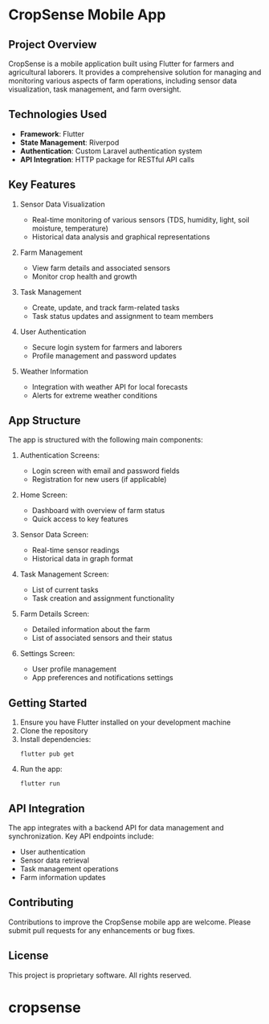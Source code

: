 # CropSense Mobile App

## Project Overview

CropSense is a mobile application built using Flutter for farmers and agricultural laborers. It provides a comprehensive solution for managing and monitoring various aspects of farm operations, including sensor data visualization, task management, and farm oversight.

## Technologies Used

- **Framework**: Flutter
- **State Management**: Riverpod
- **Authentication**: Custom Laravel authentication system
- **API Integration**: HTTP package for RESTful API calls

## Key Features

1. Sensor Data Visualization
   - Real-time monitoring of various sensors (TDS, humidity, light, soil moisture, temperature)
   - Historical data analysis and graphical representations

2. Farm Management
   - View farm details and associated sensors
   - Monitor crop health and growth

3. Task Management
   - Create, update, and track farm-related tasks
   - Task status updates and assignment to team members

4. User Authentication
   - Secure login system for farmers and laborers
   - Profile management and password updates

5. Weather Information
   - Integration with weather API for local forecasts
   - Alerts for extreme weather conditions

## App Structure

The app is structured with the following main components:

1. Authentication Screens:
   - Login screen with email and password fields
   - Registration for new users (if applicable)

2. Home Screen:
   - Dashboard with overview of farm status
   - Quick access to key features

3. Sensor Data Screen:
   - Real-time sensor readings
   - Historical data in graph format

4. Task Management Screen:
   - List of current tasks
   - Task creation and assignment functionality

5. Farm Details Screen:
   - Detailed information about the farm
   - List of associated sensors and their status

6. Settings Screen:
   - User profile management
   - App preferences and notifications settings

## Getting Started

1. Ensure you have Flutter installed on your development machine
2. Clone the repository
3. Install dependencies:
   ```
   flutter pub get
   ```
4. Run the app:
   ```
   flutter run
   ```

## API Integration

The app integrates with a backend API for data management and synchronization. Key API endpoints include:

- User authentication
- Sensor data retrieval
- Task management operations
- Farm information updates

## Contributing

Contributions to improve the CropSense mobile app are welcome. Please submit pull requests for any enhancements or bug fixes.

## License

This project is proprietary software. All rights reserved.
# cropsense
